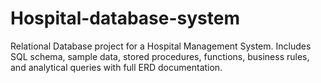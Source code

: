 # Hospital-database-system
Relational Database project for a Hospital Management System. Includes SQL schema, sample data, stored procedures, functions, business rules, and analytical queries with full ERD documentation.
